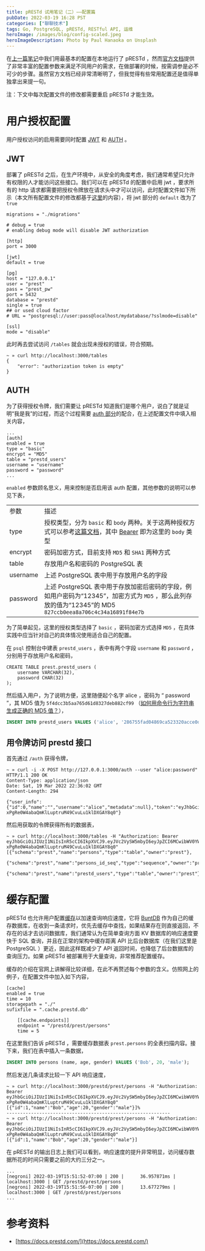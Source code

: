 ```yaml
---
title: pRESTd 试用笔记（二）——配置篇
pubDate: 2022-03-19 16:28 PST
categories: ["聊聊技术"]
tags: Go, PostgreSQL, pRESTd, RESTful API, 运维
heroImage: /images/blog/config-scaled.jpeg
heroImageDescription: Photo by Paul Hanaoka on Unsplash
---
```


在[上一篇笔记](https://old-panda.com/posts/prestd-tutorial-i)中我们用最基本的配置在本地运行了 pRESTd ，然而[官方文档](https://docs.prestd.com/prestd/deployment/server-configuration/)提供了非常丰富的配置参数来满足不同用户的需求，在做部署的时候，按需调参是必不可少的步骤。虽然官方文档已经非常清晰明了，但我觉得有些常用配置还是值得单独拿出来提一句。

注：下文中每次配置文件的修改都需要重启 pRESTd 才能生效。

# 用户授权配置

用户授权访问的启用需要同时配置 [JWT](https://docs.prestd.com/prestd/deployment/server-configuration/#jwt) 和 [AUTH](https://docs.prestd.com/prestd/deployment/server-configuration/#auth) 。

## JWT

部署了 pRESTd 之后，在生产环境中，从安全的角度考虑，我们通常希望只允许有权限的人才能访问这些接口。我们可以在 pRESTd 的配置中启用 jwt ，要求所有的 http 请求都需要把授权令牌放在请求头中才可以访问，此时配置文件如下所示（本文所有配置文件的修改都基于[这里](https://old-panda.com/posts/prestd-tutorial-i/#3-%E5%87%86%E5%A4%87-prestd-%E9%85%8D%E7%BD%AE%E6%96%87%E4%BB%B6)的内容），将 jwt 部分的 `default` 改为了 `true`

```
migrations = "./migrations"

# debug = true
# enabling debug mode will disable JWT authorization

[http]
port = 3000

[jwt]
default = true

[pg]
host = "127.0.0.1"
user = "prest"
pass = "prest_pw"
port = 5432
database = "prestd"
single = true
## or used cloud factor
# URL = "postgresql://user:pass@localhost/mydatabase/?sslmode=disable"

[ssl]
mode = "disable"
```

此时再去尝试访问 `/tables` 就会出现未授权的错误，符合预期。

```
~ » curl http://localhost:3000/tables
{
	"error": "authorization token is empty"
}
```

## AUTH

为了获得授权令牌，我们需要让 pRESTd 知道我们是哪个用户，说白了就是证明“我是我”的过程，而这个过程需要 [auth 部分](https://docs.prestd.com/prestd/deployment/server-configuration/#auth)的配合，在上述配置文件中填入相关内容，

```
...
[auth]
enabled = true
type = "basic"
encrypt = "MD5"
table = "prestd_users"
username = "username"
password = "password"
...
```

`enabled` 参数顾名思义，用来控制是否启用该 auth 配置，其他参数的说明可以参见下表，

<table><tbody><tr><td>参数</td><td>描述</td></tr><tr><td>type</td><td>授权类型，分为 <code>basic</code> 和 <code>body</code> 两种。关于这两种授权方式可以参考<a href="https://docs.prestd.com/prestd/docs/api-reference/auth/" target="_blank" rel="noreferrer noopener">这篇文档</a>，其中 <a href="https://docs.prestd.com/prestd/docs/api-reference/auth/#bearer" target="_blank" rel="noreferrer noopener">Bearer</a> 即为这里的 <code>body</code> 类型</td></tr><tr><td>encrypt</td><td>密码加密方式，目前支持 <code>MD5</code> 和 <code>SHA1</code> 两种方式</td></tr><tr><td>table</td><td>存放用户名和密码的 PostgreSQL 表</td></tr><tr><td>username</td><td>上述 PostgreSQL 表中用于存放用户名的字段</td></tr><tr><td>password</td><td>上述 PostgreSQL 表中用于存放加密后密码的字段，例如用户密码为“12345”，加密方式为 <code>MD5</code> ，那么此列存放的值为“12345”的 MD5 <code>827ccb0eea8a706c4c34a16891f84e7b</code></td></tr></tbody></table>

为了简单起见，这里的授权类型选择了 `basic` ，密码加密方式选择 `MD5` ，在具体实践中应当针对自己的具体情况使用适合自己的配置。

在 `psql` 控制台中建表 `prestd_users` ，表中有两个字段 `username` 和 `password` ，分别用于存放用户名和密码，

```
CREATE TABLE prest.prestd_users (
    username VARCHAR(32),
    password CHAR(32)
);
```

然后插入用户，为了说明方便，这里随便起个名字 alice ，密码为 “ password ”，其 MD5 值为 `5f4dcc3b5aa765d61d8327deb882cf99` （[如何用命令行为字符串生成正确的 MD5 值？](https://superuser.com/a/71555)），

```sql
INSERT INTO prestd_users VALUES ('alice', '286755fad04869ca523320acce0dc6a4');
```

## 用令牌访问 prestd 接口

首先通过 `/auth` 获得令牌，

```shell
~ » curl -i -X POST http://127.0.0.1:3000/auth --user "alice:password"
HTTP/1.1 200 OK
Content-Type: application/json
Date: Sat, 19 Mar 2022 22:36:02 GMT
Content-Length: 294

{"user_info":{"id":0,"name":"","username":"alice","metadata":null},"token":"eyJhbGciOiJIUzI1NiIsInR5cCI6IkpXVCJ9.eyJVc2VySW5mbyI6eyJpZCI6MCwibWV0YWRhdGEiOm51bGwsIm5hbWUiOiIiLCJ1c2VybmFtZSI6ImFsaWNlIn0sImV4cCI6MTY0Nzc1MDk2MiwibmJmIjoxNjQ3NzUwOTYyfQ.PK-xPgRe0W4abaQmKlLuptruM49CvuLu1klDXGAY8q0"}
```

然后用获取的令牌获得所有的数据表，

```shell
~ » curl http://localhost:3000/tables -H "Authorization: Bearer eyJhbGciOiJIUzI1NiIsInR5cCI6IkpXVCJ9.eyJVc2VySW5mbyI6eyJpZCI6MCwibWV0YWRhdGEiOm51bGwsIm5hbWUiOiIiLCJ1c2VybmFtZSI6ImFsaWNlIn0sImV4cCI6MTY0Nzc1MDk2MiwibmJmIjoxNjQ3NzUwOTYyfQ.PK-xPgRe0W4abaQmKlLuptruM49CvuLu1klDXGAY8q0"
[{"schema":"prest","name":"persons","type":"table","owner":"prest"},
 {"schema":"prest","name":"persons_id_seq","type":"sequence","owner":"prest"},
 {"schema":"prest","name":"prestd_users","type":"table","owner":"prest"}]
```

# 缓存配置

pRESTd 也允许用户配置[缓存](https://docs.prestd.com/prestd/deployment/cache/)以加速查询响应速度，它将 [BuntDB](https://github.com/tidwall/buntdb) 作为自己的缓存数据库，在收到一条请求时，优先去缓存中查找，如果结果存在则直接返回，不存在的话才去访问数据库，我们通常认为在简单查询方面 KV 数据库的响应速度要快于 SQL 查询，并且在正常的架构中缓存距离 API 比后台数据库（在我们这里是 PostgreSQL ）更近，因此这样既减少了 API 返回时间，也降低了后台数据库的查询压力。如果 pRESTd 被部署用于大量查询，非常推荐配置缓存。

缓存的介绍在官网上讲解得比较详细，在此不再赘述每个参数的含义。仿照网上的例子，在配置文件中加入如下内容，

```
[cache]
enabled = true
time = 10
storagepath = "./"
sufixfile = ".cache.prestd.db"

    [[cache.endpoints]]
    endpoint = "/prestd/prest/persons"
    time = 5
```

在这里我们告诉 pRESTd ，需要缓存数据表 `prest.persons` 的全表扫描内容。接下来，我们在表中插入一条数据，

```sql
INSERT INTO persons (name, age, gender) VALUES ('Bob', 20, 'male');
```

然后发送几条请求比较一下 API 响应速度，

```shell
~ » curl http://localhost:3000/prestd/prest/persons -H "Authorization: Bearer eyJhbGciOiJIUzI1NiIsInR5cCI6IkpXVCJ9.eyJVc2VySW5mbyI6eyJpZCI6MCwibWV0YWRhdGEiOm51bGwsIm5hbWUiOiIiLCJ1c2VybmFtZSI6ImFsaWNlIn0sImV4cCI6MTY0Nzc1MDk2MiwibmJmIjoxNjQ3NzUwOTYyfQ.PK-xPgRe0W4abaQmKlLuptruM49CvuLu1klDXGAY8q0"
[{"id":1,"name":"Bob","age":20,"gender":"male"}]%
------------------------------------------------------------
~ » curl http://localhost:3000/prestd/prest/persons -H "Authorization: Bearer eyJhbGciOiJIUzI1NiIsInR5cCI6IkpXVCJ9.eyJVc2VySW5mbyI6eyJpZCI6MCwibWV0YWRhdGEiOm51bGwsIm5hbWUiOiIiLCJ1c2VybmFtZSI6ImFsaWNlIn0sImV4cCI6MTY0Nzc1MDk2MiwibmJmIjoxNjQ3NzUwOTYyfQ.PK-xPgRe0W4abaQmKlLuptruM49CvuLu1klDXGAY8q0"
[{"id":1,"name":"Bob","age":20,"gender":"male"}]
```

在 pRESTd 的输出日志上我们可以看到，响应速度的提升非常明显，访问缓存数据所花的时间只需要之前的大约三分之一。

```
...
[negroni] 2022-03-19T15:51:52-07:00 | 200 | 	 36.957871ms | localhost:3000 | GET /prestd/prest/persons
[negroni] 2022-03-19T15:51:56-07:00 | 200 | 	 13.677279ms | localhost:3000 | GET /prestd/prest/persons
...
```

# 参考资料

- [https://docs.prestd.com/](https://docs.prestd.com/)
